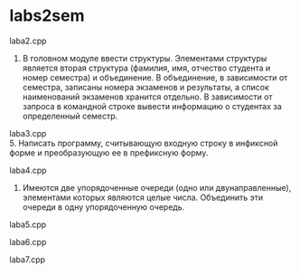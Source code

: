 # labs2sem
laba2.cpp
1. В головном модуле ввести структуры. Элементами структуры является вторая структура (фамилия, имя, отчество студента и номер семестра) и объединение. В объединение, в зависимости от семестра, записаны номера экзаменов и результаты, а список наименований экзаменов хранится отдельно. В зависимости от запроса в командной строке вывести информацию о студентах за определенный семестр.

laba3.cpp  
5. Написать программу, считывающую входную строку в инфиксной форме и преобразующую ее в префиксную форму.

laba4.cpp
1. Имеются две упорядоченные очереди (одно или двунаправленные), элементами которых являются целые числа. Объединить эти очереди в одну упорядоченную очередь.

laba5.cpp


laba6.cpp


laba7.cpp
